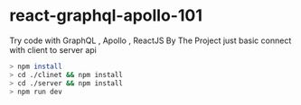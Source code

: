 # react-graphql-apollo-101

Try code with GraphQL , Apollo , ReactJS By The Project just basic connect with client to server api

```sh
> npm install
> cd ./clinet && npm install
> cd ./server && npm install
> npm run dev
```
